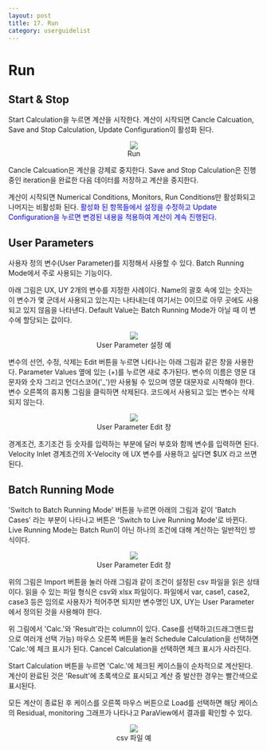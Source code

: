 ```yaml
---
layout: post
title: 17. Run
category: userguidelist
---
```


# Run

## Start & Stop

Start Calculation을 누르면 계산을 시작한다. 계산이 시작되면 Cancle Calcuation, Save and Stop Calculation, Update Configuration이 활성화 된다.

<p align='center'>
    <img src="https://github.com/nextfoam/baram-pages/raw/main/screenshots/pic/run.png"> <br> Run
</p>

Cancle Calcuation은 계산을 강제로 중지한다. Save and Stop Calculation은 진행중인 iteration을 완료한 다음 데이터를 저장하고 계산을 중지한다.

계산이 시작되면 Numerical Conditions, Monitors, Run Conditions만 활성화되고 나머지는 비활성화 된다. <span style="color:blue">활성화 된 항목들에서 설정을 수정하고 Update Configuration을 누르면 변경된 내용을 적용하여 계산이 계속 진행된다.</span>

## User Parameters

사용자 정의 변수(User Parameter)를 지정해서 사용할 수 있다. Batch Running Mode에서 주로 사용되는 기능이다.

아래 그림은 UX, UY 2개의 변수를 지정한 사례이다. Name의 괄호 속에 있는 숫자는 이 변수가 몇 군데서 사용되고 있는지는 나타내는데 여기서는 0이므로 아무 곳에도 사용되고 있지 않음을 나타낸다. Default Value는 Batch Running Mode가 아닐 때 이 변수에 할당되는 값이다.

<p align='center'>
    <img src="https://github.com/nextfoam/baram-pages/raw/main/screenshots/pic/userParameter0.png"> <br> User Parameter 설정 예
</p>

변수의 선언, 수정, 삭제는 Edit 버튼을 누르면 나타나는 아래 그림과 같은 창을 사용한다. Parameter Values 옆에 있는 (+)를 누르면 새로 추가된다. 변수의 이름은 영문 대문자와 숫자 그리고 언더스코어('_')만 사용될 수 있으며 영문 대문자로 시작해야 한다. 변수 오른쪽의 휴지통 그림을 클릭하면 삭제된다. 코드에서 사용되고 있는 변수는 삭제되지 않는다.


<p align='center'>
    <img src="https://github.com/nextfoam/baram-pages/raw/main/screenshots/pic/userParameter.png"> <br> User Parameter Edit 창
</p>

경계조건, 초기조건 등 숫자를 입력하는 부분에 달러 부호와 함께 변수를 입력하면 된다. Velocity Inlet 경계조건의 X-Velocity 에 UX 변수를 사용하고 싶다면 \$UX 라고 쓰면 된다.

## Batch Running Mode

'Switch to Batch Running Mode' 버튼을 누르면 아래의 그림과 같이 'Batch Cases' 라는 부분이 나타나고 버튼은 'Switch to Live Running Mode'로 바뀐다. Live Running Mode는 Batch Run이 아닌 하나의 조건에 대해 계산하는 일반적인 방식이다.

<p align='center'>
    <img src="https://github.com/nextfoam/baram-pages/raw/main/screenshots/pic/batchCases.png"> <br> User Parameter Edit 창
</p>

위의 그림은 Import 버튼을 눌러 아래 그림과 같이 조건이 설정된 csv 파일을 읽은 상태이다. 읽을 수 있는 파일 형식은 csv와 xlsx 파일이다. 파일에서 var, case1, case2, case3 등은 임의로 사용자가 적어주면 되지만 변수명인 UX, UY는 User Parameter에서 정의된 것을 사용해야 한다.

위 그림에서 'Calc.'와 'Result'라는 column이 있다. Case를 선택하고(드래그앤드랍으로 여러개 선택 가능) 마우스 오른쪽 버튼을 눌러 Schedule Calculation을 선택하면 'Calc.'에 체크 표시가 된다. Cancel Calculation을 선택하면 체크 표시가 사라진다. 

Start Calculation 버튼을 누르면 'Calc.'에 체크된 케이스들이 순차적으로 계산된다. 계산이 완료된 것은 'Result'에 초록색으로 표시되고 계산 중 발산한 경우는 빨간색으로 표시된다. 

모든 계산이 종료된 후 케이스를 오른쪽 마우스 버튼으로 Load를 선택하면 해당 케이스의 Residual, monitoring 그래프가 나타나고 ParaView에서 결과를 확인할 수 있다.


<p align='center'>
    <img src="https://github.com/nextfoam/baram-pages/raw/main/screenshots/pic/csvExample.png"> <br> csv 파일 예
</p>
